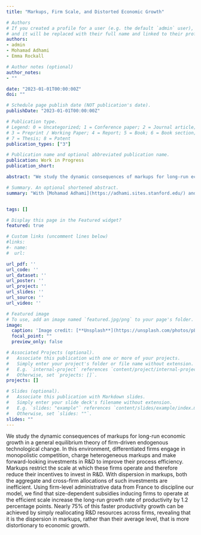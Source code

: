 ```yaml
---
title: "Markups, Firm Scale, and Distorted Economic Growth"

# Authors
# If you created a profile for a user (e.g. the default `admin` user), write the username (folder name) here
# and it will be replaced with their full name and linked to their profile.
authors:
- admin
- Mohamad Adhami
- Emma Rockall

# Author notes (optional)
author_notes:
- ""

date: "2023-01-01T00:00:00Z"
doi: ""

# Schedule page publish date (NOT publication's date).
publishDate: "2023-01-01T00:00:00Z"

# Publication type.
# Legend: 0 = Uncategorized; 1 = Conference paper; 2 = Journal article;
# 3 = Preprint / Working Paper; 4 = Report; 5 = Book; 6 = Book section;
# 7 = Thesis; 8 = Patent
publication_types: ["3"]

# Publication name and optional abbreviated publication name.
publication: Work in Progress
publication_short:

abstract: "We study the dynamic consequences of markups for long-run economic growth in a general equilibrium theory of firm-driven endogenous technological change. In this environment, differentiated firms engage in monopolistic competition, charge heterogeneous markups and make forward-looking investments in R&D to improve their process efficiency. Markups restrict the scale at which these firms operate and therefore reduce their incentives to invest in R&D. With dispersion in markups, both the aggregate and cross-firm allocations of such investments are inefficient. Using firm-level administrative data from France to discipline our model, we find that size-dependent subsidies inducing firms to operate at the efficient scale increase the long-run growth rate of productivity by 1.2 percentage points. Nearly 75% of this faster productivity growth can be achieved by simply reallocating R&D resources across firms, revealing that it is the dispersion in markups, rather than their average level, that is more distortionary to economic growth."

# Summary. An optional shortened abstract.
summary: "With [Mohamad Adhami](https://adhami.sites.stanford.edu/) and Emma Rockall \n\n We study the dynamic consequences of markups for long-run economic growth in a general equilibrium theory of firm-driven endogenous technological change. In this environment, differentiated firms engage in monopolistic competition, charge heterogeneous markups and make forward-looking investments in R&D to improve their process efficiency. Markups restrict the scale at which these firms operate and therefore reduce their incentives to invest in R&D. With dispersion in markups, both the aggregate and cross-firm allocations of such investments are inefficient. Using firm-level administrative data from France to discipline our model, we find that size-dependent subsidies inducing firms to operate at the efficient scale increase the long-run growth rate of productivity by 1.2 percentage points. Nearly 75% of this faster productivity growth can be achieved by simply reallocating R&D resources across firms, revealing that it is the dispersion in markups, rather than their average level, that is more distortionary to economic growth."


tags: []

# Display this page in the Featured widget?
featured: true

# Custom links (uncomment lines below)
#links:
#- name:
#  url:

url_pdf: ''
url_code: ''
url_dataset: ''
url_poster: ''
url_project: ''
url_slides: ''
url_source: ''
url_video: ''

# Featured image
# To use, add an image named `featured.jpg/png` to your page's folder.
image:
  caption: 'Image credit: [**Unsplash**](https://unsplash.com/photos/pLCdAaMFLTE)'
  focal_point: ""
  preview_only: false

# Associated Projects (optional).
#   Associate this publication with one or more of your projects.
#   Simply enter your project's folder or file name without extension.
#   E.g. `internal-project` references `content/project/internal-project/index.md`.
#   Otherwise, set `projects: []`.
projects: []

# Slides (optional).
#   Associate this publication with Markdown slides.
#   Simply enter your slide deck's filename without extension.
#   E.g. `slides: "example"` references `content/slides/example/index.md`.
#   Otherwise, set `slides: ""`.
slides: ""
---
```


We study the dynamic consequences of markups for long-run economic growth in a general equilibrium theory of firm-driven endogenous technological change. In this environment, differentiated firms engage in monopolistic competition, charge heterogeneous markups and make forward-looking investments in R&D to improve their process efficiency. Markups restrict the scale at which these firms operate and therefore reduce their incentives to invest in R&D. With dispersion in markups, both the aggregate and cross-firm allocations of such investments are inefficient. Using firm-level administrative data from France to discipline our model, we find that size-dependent subsidies inducing firms to operate at the efficient scale increase the long-run growth rate of productivity by 1.2 percentage points. Nearly 75% of this faster productivity growth can be achieved by simply reallocating R&D resources across firms, revealing that it is the dispersion in markups, rather than their average level, that is more distortionary to economic growth.
